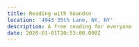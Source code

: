 ```yaml
---
title: Reading with Soandso
location: '4943 35th Lane, NY, NY'
description: A free reading for everyone
date: 2020-01-01T20:53:00.000Z
---
```

